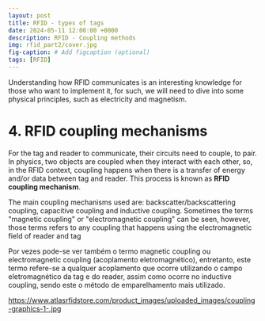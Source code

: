 ```yaml
---
layout: post
title: RFID - types of tags
date: 2024-05-11 12:00:00 +0000
description: RFID - Coupling methods
img: rfid_part2/cover.jpg
fig-caption: # Add figcaption (optional)
tags: [RFID]
---
```


Understanding how RFID communicates is an interesting knowledge for those who want to implement it, for such, we will need to dive into some physical principles, such as electricity and magnetism.

# 4. RFID coupling mechanisms

For the tag and reader to communicate, their circuits need to couple, to pair. In physics, two objects are coupled when they interact with each other, so, in the RFID context, coupling happens when there is a transfer of energy and/or data between tag and reader. This process is known as **RFID coupling mechanism**.

The main coupling mechanisms used are: backscatter/backscattering coupling, capacitive coupling and inductive coupling. Sometimes the terms "magnetic coupling" or "electromagnetic coupling" can be seen, however, those terms refers to any coupling that happens using the electromagnetic field of reader and tag


Por vezes pode-se ver também o termo magnetic coupling ou electromagnetic coupling (acoplamento eletromagnético), entretanto, este termo refere-se a qualquer acoplamento que ocorre utilizando o campo eletromagnético da tag e do reader, assim como ocorre no inductive coupling, sendo este o método de emparelhamento mais utilizado.


https://www.atlasrfidstore.com/product_images/uploaded_images/coupling-graphics-1-.jpg
